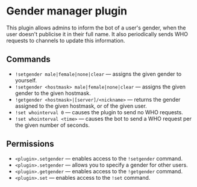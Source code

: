 Gender manager plugin
=====================

This plugin allows admins to inform the bot of a user's gender, when the user doesn't publicise it in their full name.
It also periodically sends WHO requests to channels to update this information.

Commands
--------

* `!setgender male|female|none|clear` — assigns the given gender to yourself.
* `!setgender <hostmask> male|female|none|clear` — assigns the given gender to the given hostmask.
* `!getgender <hostmask>|[server]/<nickname>` — returns the gender assigned to the given hostmask, or of the given user.
* `!set whointerval 0` — causes the plugin to send no WHO requests.
* `!set whointerval <time>` — causes the bot to send a WHO request per the given number of seconds.

Permissions
-----------

* `<plugin>.setgender` — enables access to the `!setgender` command.
* `<plugin>.setgender` — allows you to specify a gender for other users.
* `<plugin>.getgender` — enables access to the `!getgender` command.
* `<plugin>.set` — enables access to the `!set` command.
